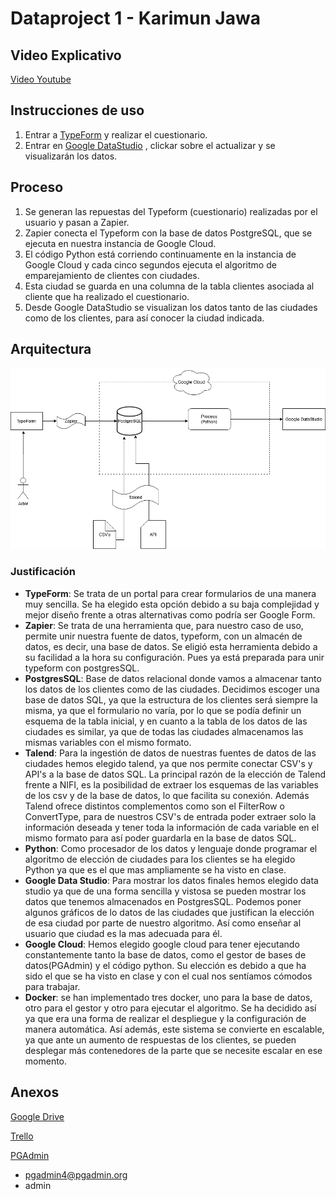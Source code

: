 # Dataproject 1 - Karimun Jawa

## Video Explicativo

[Video Youtube](https://www.youtube.com/watch?v=c4Fv_oO_Vm4)

## Instrucciones de uso

1. Entrar a [TypeForm](https://juanluishg.typeform.com/to/kSAaM7eb) y realizar el cuestionario.
2. Entrar en [Google DataStudio](https://datastudio.google.com/reporting/d382cf32-f13f-4782-8f74-b7816a95beca) , clickar sobre el actualizar y se visualizarán los datos.


## Proceso

1. Se generan las repuestas del Typeform (cuestionario) realizadas por el usuario y pasan a Zapier.
2. Zapier conecta el Typeform con la base de datos PostgreSQL, que se ejecuta en nuestra instancia de Google Cloud.
3. El código Python está corriendo continuamente en la instancia de Google Cloud y cada cinco segundos ejecuta el algoritmo de emparejamiento de clientes con ciudades.
4. Esta ciudad se guarda en una columna de la tabla clientes asociada al cliente que ha realizado el cuestionario.
5. Desde Google DataStudio se visualizan los datos tanto de las ciudades como de los clientes, para así conocer la ciudad indicada.



## Arquitectura

<img src="https://raw.githubusercontent.com/juanluishg/dataproject1/main/Arquitectura.png"/>

### Justificación 

- **TypeForm**: Se trata de un portal para crear formularios de una manera muy sencilla. Se ha elegido esta opción debido a su baja complejidad y mejor diseño frente a otras alternativas como podría ser Google Form.
- **Zapier**: Se trata de una herramienta que, para nuestro caso de uso, permite unir nuestra fuente de datos, typeform, con un almacén de datos, es decir, una base de datos. Se eligió esta herramienta debido a su facilidad a la hora su configuración. Pues ya está preparada para unir typeform con postgresSQL.
- **PostgresSQL**: Base de datos relacional donde vamos a almacenar tanto los datos de los clientes como de las ciudades. Decidimos escoger una base de datos SQL, ya que la estructura de los clientes será siempre la misma, ya que el formulario no varía, por lo que se podía definir un esquema de la tabla inicial, y en cuanto a la tabla de los datos de las ciudades es similar, ya que de todas las ciudades almacenamos las mismas variables con el mismo formato.
- **Talend**: Para la ingestión de datos de nuestras fuentes de datos de las ciudades hemos elegido talend, ya que nos permite conectar CSV's y API's a la base de datos SQL. La principal razón de la elección de Talend frente a NIFI, es la posibilidad de extraer los esquemas de las variables de los csv y de la base de datos, lo que facilita su conexión. Además Talend ofrece distintos complementos como son el FilterRow o ConvertType, para de nuestros CSV's de entrada poder extraer solo la información deseada y tener toda la información de cada variable en el mismo formato para así poder guardarla en la base de datos SQL.
- **Python**: Como procesador de los datos y lenguaje donde programar el algoritmo de elección de ciudades para los clientes se ha elegido Python ya que es el que mas ampliamente se ha visto en clase.
- **Google Data Studio**:  Para mostrar los datos finales hemos elegido data studio ya que de una forma sencilla y vistosa se pueden mostrar los datos que tenemos almacenados en PostgresSQL. Podemos poner algunos gráficos de lo datos de las ciudades que justifican la elección de esa ciudad por parte de nuestro algoritmo. Así como enseñar al usuario que ciudad es la mas adecuada para él.
- **Google Cloud**: Hemos elegido google cloud para tener ejecutando constantemente tanto la base de datos, como el gestor de bases de datos(PGAdmin) y el código python. Su elección es debido a que ha sido el que se ha visto en clase y con el cual nos sentíamos cómodos para trabajar.
- **Docker**: se han implementado tres docker, uno para la base de datos, otro para el gestor y otro para ejecutar el algoritmo. Se ha decidido así ya que era una forma de realizar el despliegue y la configuración de manera automática. Así además, este sistema se convierte en escalable, ya que ante un aumento de respuestas de los clientes, se pueden desplegar más contenedores de la parte que se necesite escalar en ese momento.


## Anexos

[Google Drive](https://drive.google.com/drive/folders/15XZbsJrT2wsCwGE83Unb_iOQQy_V-x1O?usp=sharing)

[Trello](https://trello.com/b/sGpuxclx/dataproject1)

[PGAdmin](http://34.78.89.69:5050)
  - pgadmin4@pgadmin.org
  - admin
